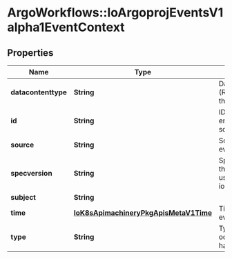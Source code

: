 # ArgoWorkflows::IoArgoprojEventsV1alpha1EventContext

## Properties
Name | Type | Description | Notes
------------ | ------------- | ------------- | -------------
**datacontenttype** | **String** | DataContentType - A MIME (RFC2046) string describing the media type of &#x60;data&#x60;. | [optional] 
**id** | **String** | ID of the event; must be non-empty and unique within the scope of the producer. | [optional] 
**source** | **String** | Source - A URI describing the event producer. | [optional] 
**specversion** | **String** | SpecVersion - The version of the CloudEvents specification used by the io.argoproj.workflow.v1alpha1. | [optional] 
**subject** | **String** |  | [optional] 
**time** | [**IoK8sApimachineryPkgApisMetaV1Time**](IoK8sApimachineryPkgApisMetaV1Time.md) | Time - A Timestamp when the event happened. | [optional] 
**type** | **String** | Type - The type of the occurrence which has happened. | [optional] 


